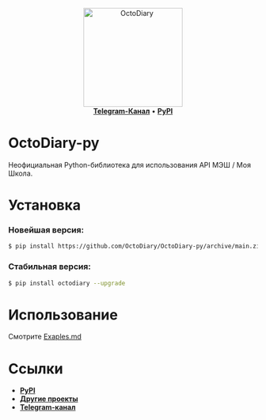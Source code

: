 <p align="center">
    <a href="https://github.com/OctoDiary">
        <img src="https://avatars.githubusercontent.com/u/90847608?s=200&v=4" alt="OctoDiary" width="200">
    </a>
    <br>
    <a href="https://t.me/OctoDiary"><b>Telegram-Канал</b></a>
    •
    <a href="https://pypi.org/project/octodiary/"><b>PyPI</b></a>
</p>

# OctoDiary-py
Неофициальная Python-библиотека для использования API МЭШ / Моя Школа.
  
# Установка

### Новейшая версия:
``` bash
$ pip install https://github.com/OctoDiary/OctoDiary-py/archive/main.zip --upgrade
```

### Стабильная версия:
``` bash
$ pip install octodiary --upgrade
```
  
# Использование
Смотрите [Exaples.md](Examples.md)
  
# Ссылки
- [**PyPI**](https://pypi.org/project/octodiary/)
- [**Другие проекты**](https://github.com/OctoDiary)
- [**Telegram-канал**](https://t.me/OctoDiary)
